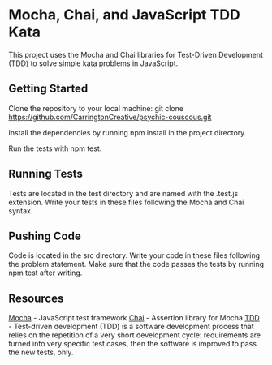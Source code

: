 # Mocha, Chai, and JavaScript TDD Kata

This project uses the Mocha and Chai libraries for Test-Driven Development (TDD) to solve simple kata problems in JavaScript.

## Getting Started

Clone the repository to your local machine: git clone https://github.com/CarringtonCreative/psychic-couscous.git

Install the dependencies by running npm install in the project directory.

Run the tests with npm test.

## Running Tests

Tests are located in the test directory and are named with the .test.js extension. Write your tests in these files following the Mocha and Chai syntax.

## Pushing Code

Code is located in the src directory. Write your code in these files following the problem statement. Make sure that the code passes the tests by running npm test after writing.

## Resources

[Mocha](https://mochajs.org/) - JavaScript test framework
[Chai](https://www.chaijs.com/) - Assertion library for Mocha
[TDD](https://en.wikipedia.org/wiki/Test-driven_development) - Test-driven development (TDD) is a software development process that relies on the repetition of a very short development cycle: requirements are turned into very specific test cases, then the software is improved to pass the new tests, only.
